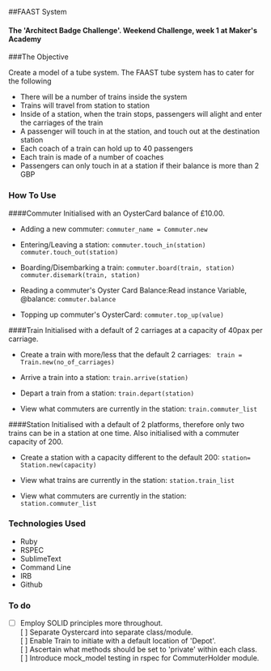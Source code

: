 ##FAAST System


#### The 'Architect Badge Challenge'. Weekend Challenge, week 1 at Maker's Academy


###The Objective

Create a model of a tube system. The FAAST tube system has to cater for the following

+ There will be a number of trains inside the system
+ Trains will travel from station to station
+ Inside of a station, when the train stops, passengers will alight and enter the carriages of the train
+ A passenger will touch in at the station, and touch out at the destination station
+ Each coach of a train can hold up to 40 passengers
+ Each train is made of a number of coaches
+ Passengers can only touch in at a station if their balance is more than 2 GBP

### How To Use
####Commuter
Initialised with an OysterCard balance of £10.00.

* Adding a new commuter: ```commuter_name = Commuter.new ```

* Entering/Leaving a station:  ```commuter.touch_in(station)
commuter.touch_out(station)```

* Boarding/Disembarking a train: ```commuter.board(train, station)
commuter.disemark(train, station)```

* Reading a commuter's Oyster Card Balance:Read instance Variable, @balance: ```commuter.balance```

* Topping up commuter's OysterCard: ```commuter.top_up(value)```

####Train
Initialised with a default of 2 carriages at a capacity of 40pax per carriage.

* Create a train with more/less that the default 2 carriages: ``` train = Train.new(no_of_carriages)```

* Arrive a train into a station: ```train.arrive(station)```

* Depart a train from a station: ```train.depart(station)```

* View what commuters are currently in the station: ``` train.commuter_list ```


####Station
Initialised with a default of 2 platforms, therefore only two trains can be in a station at one time. Also initialised with a commuter capacity of 200.

* Create a station with a capacity different to the default 200: ```station= Station.new(capacity)```

* View what trains are currently in the station: ``` station.train_list ```

* View what commuters are currently in the station: ``` station.commuter_list ```

### Technologies Used
* Ruby
* RSPEC
* SublimeText
* Command Line
* IRB
* Github

### To do 
- [ ] Employ SOLID principles more throughout.  
[ ] Separate Oystercard into separate class/module.  
[ ] Enable Train to initiate with a default location of 'Depot'.  
[ ] Ascertain what methods should be set to 'private' within each class.  
[ ] Introduce mock_model testing in rspec for CommuterHolder module. 

